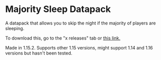 # Majority Sleep Datapack
A datapack that allows you to skip the night if the majority of players are sleeping.

To download this, go to the "x releases" tab or [this link.](https://github.com/Sonic4999/majority_sleep_dp/releases)

Made in 1.15.2. Supports other 1.15 versions, might support 1.14 and 1.16 versions but hasn't been tested.
